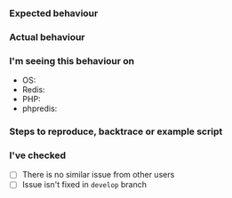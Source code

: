 ### Expected behaviour

### Actual behaviour

### I'm seeing this behaviour on
- OS: 
- Redis:
- PHP:
- phpredis:

### Steps to reproduce, backtrace or example script

### I've checked
- [ ] There is no similar issue from other users
- [ ] Issue isn't fixed in `develop` branch
